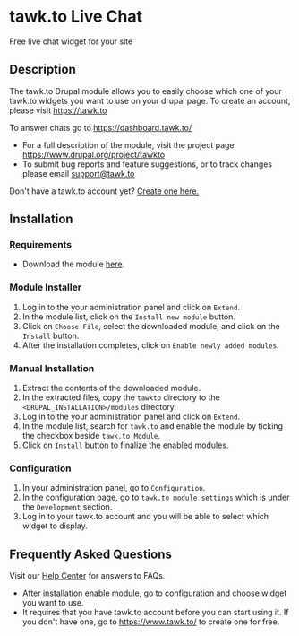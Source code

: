 # tawk.to Live Chat

Free live chat widget for your site

## Description
The tawk.to Drupal module allows you to easily choose which one of your tawk.to widgets you want to use on your drupal page. To create an account, please visit https://tawk.to

To answer chats go to https://dashboard.tawk.to/
* For a full description of the module, visit the project page https://www.drupal.org/project/tawkto
* To submit bug reports and feature suggestions, or to track changes please email support@tawk.to

Don't have a tawk.to account yet? [Create one here.](https://www.tawk.to/?utm_source=drupal8&utm_medium=link&utm_campaign=signup)

## Installation

### Requirements
- Download the module [here](https://www.drupal.org/project/tawkto).

### Module Installer
1. Log in to the your administration panel and click on `Extend`.
2. In the module list, click on the `Install new module` button.
3. Click on `Choose File`, select the downloaded module, and click on the `Install` button.
4. After the installation completes, click on `Enable newly added modules`.

### Manual Installation
1. Extract the contents of the downloaded module.
2. In the extracted files, copy the `tawkto` directory to the `<DRUPAL_INSTALLATION>/modules` directory.
3. Log in to the your administration panel and click on `Extend`.
4. In the module list, search for `tawk.to` and enable the module by ticking the checkbox beside `tawk.to Module`.
5. Click on `Install` button to finalize the enabled modules.

### Configuration
1. In your administration panel, go to `Configuration`.
2. In the configuration page, go to `tawk.to module settings` which is under the `Development` section.
3. Log in to your tawk.to account and you will be able to select which widget to display.

## Frequently Asked Questions
Visit our [Help Center](https://help.tawk.to) for answers to FAQs.

* After installation enable module, go to configuration and choose widget you want to use.
* It requires that you have tawk.to account before you can start using it. If you don't have one, go to https://www.tawk.to/ to create one for free.
